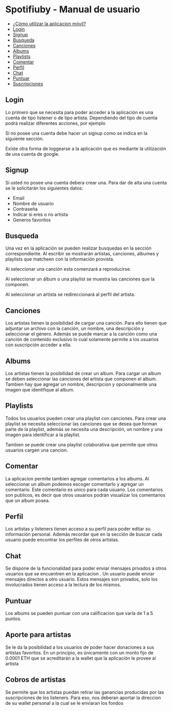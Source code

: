 # Spotifiuby - Manual de usuario

- [¿Cómo utilizar la aplicacion móvil?](#como-utilizar)
- [Login](#login)
- [Signup](#signup)
- [Busqueda](#search)
- [Canciones](#songs)
- [Albums](#album)
- [Playlists](#playlist)
- [Comentar](#comment)
- [Perfil](#profile)
- [Chat](#chat)
- [Puntuar](#puntuar)
- [Suscripciones](#suscripciones)

<a name="login"/>

## Login
Lo primero que se necesita para poder acceder a la aplicación es una cuenta de tipo listener o de tipo artista. Dependiendo del tipo de cuenta podrá realizar diferentes acciones, por ejemplo

Si no posee una cuenta debe hacer un signup como se indica en la siguiente sección.

Existe otra forma de loggearse a la aplicación que es mediante la utilización de una cuenta de google. 

<a name="signup"/>

## Signup

Si usted no posee una cuenta debera crear una. Para dar de alta una cuenta se le solicitarán los siguientes datos:
- Email
- Nombre de usuario
- Contraseña
- Indicar si eres o no artista
- Generos favoritos

<a name="search"/>

## Busqueda

Una vez en la aplicación se pueden realizar busquedas en la sección correspondiente. Al escribir se mostrarán artistas, canciones, albumes y playlists que matcheen con la información provista. 

Al seleccionar una canción esta comenzará a reproducirse.

Al seleccionar un álbum o una playlist se muestra las canciones que la componen.

Al seleccionar un artista se redireccionará al perfil del artista.

<a name="songs"/>

## Canciones

Los artistas tienen la posibilidad de cargar una canción. Para ello tienen que adjuntar un archivo con la canción, un nombre, una descripción y seleccionar el género. Además se puede marcar a la canción como una canción de contenido exclusivo lo cual solamente permite a los usuarios con suscripción acceder a ella.

<a name="album"/>

## Albums

Los artistas tienen la posibilidad de crear un album. Para cargar un album se deben seleccionar las canciones del artista que componen el album. Tambien hay que agregar un nombre, descripcion y opcionalmente una imagen que identifique al album. 

<a name="playlist"/>

## Playlists

Todos los usuarios pueden crear una playlist con canciones. Para crear una playlist se necesita seleccionar las canciones que se desea que forman parte de la playlist, además se necesita una descripción, un nombre y una imagen para identificar a la playlist.

Tambien se puede crear una playlist colaborativa que permite que otros usuarios cargen una cancion.

<a name="comment"/>

## Comentar

La aplicacion permite tambien agregar comentarios a los albums. Al seleccionar un album podemos escoger comentarlo y agregar un comentario. Este comentario es unico para cada usuario. Los comentarios son publicos, es decir que otros usuarios podrán visualizar los comentarios que un album posea.

<a name="profile"/>

## Perfil

Los artistas y listeners tienen acceso a su perfil para poder editar su información personal. Además recordar que en la sección de buscar cada usuario puede encontrar los perfiles de otros artistas.

<a name="chat"/>

## Chat

Se dispone de la funcionalidad para poder enviar mensajes privados a otros usuarios que se encuentren en la aplicacion . Un usuario puede enviar mensajes directos a otro usuario. Estos mensajes son privados, solo los involucrados tienen acceso a la lectura de los mismos.

<a name="puntuar"/>

## Puntuar

Los albums se pueden puntuar con una calificacion que varía de 1 a 5 puntos.

<a name="suscripciones"/>

## Aporte para artistas
Se le da la posibilidad a los usuarios de poder hacer donaciones a sus artistas favoritos. En un principio, es únicamente con un monto fijo de 0.0001 ETH que se acreditarán a la wallet que la aplicación le provee al artista

## Cobros de artistas
Se permite que los artistas puedan retirar las ganancias producidas por las suscripciones de los listeners. Para eso, nos deberan aportar la direccion de su wallet personal a la cual se le enviaran los fondos
